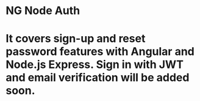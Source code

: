 # NG Node Auth
# It covers sign-up and reset password features with Angular and Node.js Express. Sign in with JWT and email verification will be added soon.


